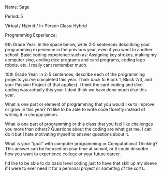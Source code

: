Name: Sage

Period: 5

Virtual / Hybrid / In-Person Class: Hybrid


Programming Experience:


9th Grade Year: In the space below, write 2-5 sentences describing your programming experience in the previous year, even if you went to another school.
Basic coding experience such as: Assigning key strokes, making my computer sing, coding dice programs and card programs, coding lego robots, etc. I really cant remember much.


10th Grade Year: In 2-5 sentences, describe each of the programming projects you’ve completed this year.  Think back to Block 1, Block 2/3, and your Passion Project (if that applies).
I think the card coding and dice coding was actually this year. I dont think we have done much else this year.


What is one part or element of programming that you would like to improve or grow in this year?
I'd like to be able to write code fluently instead of writing it in choppy pieces


What is one part of programming or this class that you feel like challenges you more than others?
Questions about the coding are what get me, I can do it but I hate motivating myself to answer questions about it. 


What is your “goal” with computer programming or Computational Thinking?  This answer can be focused on your time at school, or it could describe how you want to experience college or your future career.

I'd like to be able to do basic level coding just to have that skill up my sleeve if I were to ever need it for a personal project or somethig of the sorts. 
